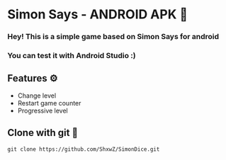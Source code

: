 # Simon Says - ANDROID APK 📱
### Hey! This is a simple game based on Simon Says for android
### You can test it with Android Studio :)

## Features ⚙
- Change level
- Restart game counter
- Progressive level

## Clone with git 📎
```
git clone https://github.com/ShxwZ/SimonDice.git
```
